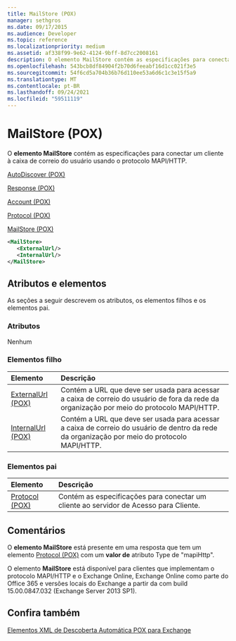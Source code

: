 ```yaml
---
title: MailStore (POX)
manager: sethgros
ms.date: 09/17/2015
ms.audience: Developer
ms.topic: reference
ms.localizationpriority: medium
ms.assetid: af338f99-9e62-4124-9bff-8d7cc2008161
description: O elemento MailStore contém as especificações para conectar um cliente à caixa de correio do usuário usando o protocolo MAPI/HTTP.
ms.openlocfilehash: 543bcb8df84904f2b70d6feeabf16d1cc021f3e5
ms.sourcegitcommit: 54f6cd5a704b36b76d110ee53a6d6c1c3e15f5a9
ms.translationtype: MT
ms.contentlocale: pt-BR
ms.lasthandoff: 09/24/2021
ms.locfileid: "59511119"
---
```

# <a name="mailstore-pox"></a>MailStore (POX)

O **elemento MailStore** contém as especificações para conectar um cliente à caixa de correio do usuário usando o protocolo MAPI/HTTP. 
  
[AutoDiscover (POX)](autodiscover-pox.md)
  
[Response (POX)](response-pox.md)
  
[Account (POX)](account-pox.md)
  
[Protocol (POX)](protocol-pox.md)
  
[MailStore (POX)](mailstore-pox.md)
  
```XML
<MailStore>
   <ExternalUrl/>
   <InternalUrl/>
</MailStore>
```

## <a name="attributes-and-elements"></a>Atributos e elementos

As seções a seguir descrevem os atributos, os elementos filhos e os elementos pai.
  
### <a name="attributes"></a>Atributos

Nenhum
  
### <a name="child-elements"></a>Elementos filho

|**Elemento**|**Descrição**|
|:-----|:-----|
|[ExternalUrl (POX)](externalurl-pox.md) <br/> |Contém a URL que deve ser usada para acessar a caixa de correio do usuário de fora da rede da organização por meio do protocolo MAPI/HTTP.  <br/> |
|[InternalUrl (POX)](internalurl-pox.md) <br/> |Contém a URL que deve ser usada para acessar a caixa de correio do usuário de dentro da rede da organização por meio do protocolo MAPI/HTTP.  <br/> |
   
### <a name="parent-elements"></a>Elementos pai

|**Elemento**|**Descrição**|
|:-----|:-----|
|[Protocol (POX)](protocol-pox.md) <br/> |Contém as especificações para conectar um cliente ao servidor de Acesso para Cliente.  <br/> |
   
## <a name="remarks"></a>Comentários

O **elemento MailStore** está presente em uma resposta que tem um elemento [Protocol (POX)](protocol-pox.md) com um **valor de** atributo Type de "mapiHttp". 
  
O elemento **MailStore** está disponível para clientes que implementam o protocolo MAPI/HTTP e o Exchange Online, Exchange Online como parte do Office 365 e versões locais do Exchange a partir da com build 15.00.0847.032 (Exchange Server 2013 SP1). 
  
## <a name="see-also"></a>Confira também



[Elementos XML de Descoberta Automática POX para Exchange](pox-autodiscover-xml-elements-for-exchange.md)

